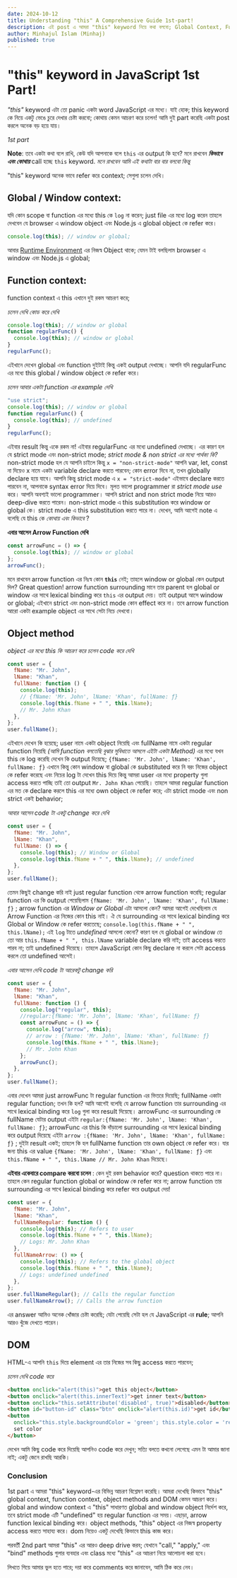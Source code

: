 ```yaml
---
date: 2024-10-12
title: Understanding "this" A Comprehensive Guide 1st-part!
description: এই post এ আমরা "this" keyword নিয়ে কথা বলবো; Global Context, Function Context এবং Object method কেমন আচরণ করে deep drive করবো। এইটা 1st part 2nd part আসবে।
author: Minhajul Islam (Minhaj)
published: true
---
```


# "this" keyword in JavaScript 1st Part!

_"this"_ keyword এটা তো panic একটা word JavaScript এর মধ্যে। যাই হোক; this keyword কে নিয়ে একটু ভেঙে চুরে দেখার চেষ্টা করবো; কোথায় কেমন আচরণ করে চলেন! আমি দুই part করেছি একটা post করলে অনেক বড় হয়ে যায়।

_1st part_

**Note**: তবে একটা কথা বলে রাখি, কেউ যদি আপনাকে বলে `this` এর output কি হবে? মনে রাখবেন _**কিভাবে এবং কোথায়**_ call হচ্ছে `this` keyword.
_মনে রাখবেন আমি এই কথাটা বার বার বলবো কিন্তু_

"this" keyword অনেক ভাবে refer করে context; সেগুলা চলেন দেখি।

## **Global / Window context**:

যদি কোন scope বা function এর মধ্যে this কে `log` না করেন; just file এর মধ্যে log করেন তাহলে দেখবেন যে browser এ window object এবং Node.js এ global object কে refer করে।

```javascript
console.log(this); // window or global;
```

আবার [Runtime Environment](https://github.com/minhajul-im/Blog-Post/blob/main/javascript/Runtime-Environments.md) এর নিজস্ব Object থাকে; যেমন টাই বলছিলাম browser এ window এবং Node.js এ global;

## **Function context**:

function context এ this এখানে দুই রকম আচরণ করে;

_চলেন দেখি কোড করে দেখি_

```javascript
console.log(this); // window or global
function regularFunc() {
  console.log(this); // window or global
}
regularFunc();
```

এইখানে দেখেন global এবং function দুইটাই কিন্তু একই output দেখাচ্ছে। আপনি যদি regularFunc এর মধ্যে this global / window object কে refer করে।

_চলেন আবার একটা function এর example দেখি_

```javascript
"use strict";
console.log(this); // window or global
function regularFunc() {
  console.log(this); // undefined
}
regularFunc();
```

এইবার result কিন্তু একে রকম না! এইবার regularFunc এর মধ্যে undefined দেখাচ্ছে। এর কারণ হল যে strict mode এবং non-strict mode; _strict mode & non strict এর মধ্যে পার্থক্য কি?_ non-strict mode হল যে আপনি চাইলে কিন্তু `x = "non-strict-mode"` আপনি var, let, const না দিয়েও x নামে একটা variable declare করতে পারবেন; কোন error দিবে না, তখন globally declare হয়ে যাবে। আপনি কিন্তু strict mode এ `x = "strict-mode"` এইভাবে declare করতে পারবেন না, আপনাকে syntax error দিয়ে দিবে। মূলত ভালো programmer রা _strict mode use_ করে। আপনি অবশ্যই ভালো programmer। আপনি strict and non strict mode নিয়ে আরও deep-dive করতে পারেন। non-strict mode এ this substitution করে window or global কে। strict mode এ this substitution করতে পারে না। দেখেন, আমি আগেই note এ বলেছি যে this কে _*কোথায় এবং কিভাবে*_ ?

**এবার আসেন Arrow Function দেখি**

```javascript
const arrowFunc = () => {
  console.log(this); // window or global
};
arrowFunc();
```

মনে রাখবেন arrow function এর নিঃস্ব কোন **`this`** নেই; তাহলে window or global কেন output দিল? Great question! arrow function surrounding মানে তার parent হল global or window এর সাথে lexical binding করে `this` এর output দেয়। তাই output আসে window or global; এইখানে strict এবং non-strict mode কোন effect করে না। তবে arrow function আরো একটা example object এর সাথে সেটা নিচে দেখবো।

## **Object method**

_object এর মধ্যে this কি আচরণ করে চলেন code করে দেখি_

```javascript
const user = {
  fName: "Mr. John",
  lName: "Khan",
  fullName: function () {
    console.log(this);
    // {fName: 'Mr. John', lName: 'Khan', fullName: ƒ}
    console.log(this.fName + " ", this.lName);
    // Mr. John Khan
  },
};
user.fullName();
```

এইখানে দেখেন কি হয়েছে; user নামে একটা object নিয়েছি এবং fullName নামে একটা regular function নিয়েছি _(আমি function বলতেছি বুঝার সুবিধাতে আসলে এইটা একটা Method)_ এর মধ্যে যখন this কে log করেছি দেখেন কি output দিয়েছে; `{fName: 'Mr. John', lName: 'Khan', fullName: ƒ}` এখানে কিন্তু কোন window বা global কে substituted করে নি বরং নিজের object কে refer করেছে এবং নিচের log টা দেখেন this দিয়ে কিন্তু আমরা user এর মধ্যে property গুলা access করতে পাচ্ছি তাই তো output `Mr. John Khan` পেয়েছি। তাহলে আমরা regular function এর মত কে declare করলে this এর মধ্যে own object কে refer করে; এটা strict mode এবং non strict একই behavior;

_আবার আসেন code টা একটু change করে দেখি_

```javascript
const user = {
  fName: "Mr. John",
  lName: "Khan",
  fullName: () => {
    console.log(this); // Window or Global
    console.log(this.fName + " ", this.lName); // undefined
  },
};
user.fullName();
```

তেমন কিছুই change করি নাই just regular function থেকে arrow function করেছি; regular function এর কি output পেয়েছিলাম `{fName: 'Mr. John', lName: 'Khan', fullName: ƒ}` ; arrow function এর _Window or Global_ এটা আসলো কেন? আমরা আগেই দেখেছিলাম যে Arrow Function এর নিজের কোন this নাই। ঐ যে surrounding এর সাথে lexical binding করে Global or Window কে refer করতেছে; `console.log(this.fName + " ", this.lName);` এই `log` টাতে _undefined_ আসলো কেনো? কারণ হল যে global or window তে তো আর `this.fName + " ", this.lName` variable declare করি নাই; তাই access করতে পারব না; তাই undefined দিয়েছে। তাহলে JavaScript কোন কিছু declare না করলে সেটা access করলে তো undefined আসেই।

_এবার আসেন দেখি code টা আরেকটু change করি_

```javascript
const user = {
  fName: "Mr. John",
  lName: "Khan",
  fullName: function () {
    console.log("regular", this);
    //regular:{fName: 'Mr. John', lName: 'Khan', fullName: ƒ}
    const arrowFunc = () => {
      console.log("arrow", this);
      // arrow : {fName: 'Mr. John', lName: 'Khan', fullName: ƒ}
      console.log(this.fName + " ", this.lName);
      // Mr. John Khan
    };
    arrowFunc();
  },
};
user.fullName();
```

এবার দেখেন আমরা just arrowFunc টা regular function এর ভিতরে দিয়েছি; fullName একাটা regular function; তখন কি হল? আমি আগেই বলেছি যে arrow function তার surrounding এর সাথে lexical binding করে `log` গুলা করে result দিয়েছে। arrowFunc এর surrounding কে fullName যেটার output এইটা `regular:{fName: 'Mr. John', lName: 'Khan', fullName: ƒ}`; arrowFunc এর this কি দাঁড়ালো surrounding এর সাথে lexical binding করে output দিয়েছে এইটা `arrow :{fName: 'Mr. John', lName: 'Khan', fullName: ƒ}` ; দুইটা result একই; তাহলে কি হল fullName function তার own object কে refer করে। যার জন্য this এর value `{fName: 'Mr. John', lName: 'Khan', fullName: ƒ}` এবং `this.fName + " ", this.lName // Mr. John Khan` দিয়েছে।

**এইবার একেবারে compare করবো চলেন** : কেন দুই রকম behavior করে? question থাকতে পারে না। তাহলে কেন regular function global or window কে refer করে না; arrow function তার surrounding এর সাথে lexical binding করে refer করে output দেয়!

```javascript
const user = {
  fName: "Mr. John",
  lName: "Khan",
  fullNameRegular: function () {
    console.log(this); // Refers to user
    console.log(this.fName + " ", this.lName);
    // Logs: Mr. John Khan
  },
  fullNameArrow: () => {
    console.log(this); // Refers to the global object
    console.log(this.fName + " ", this.lName);
    // Logs: undefined undefined
  },
};
user.fullNameRegular(); // Calls the regular function
user.fullNameArrow(); // Calls the arrow function
```

এর answer আমিও অনেক খোঁজার চেষ্টা করেছি; যেটা পেয়েছি সেটা হল যে JavaScript এর **rule**; আপনি আরও খুঁজে দেখতে পারেন।

## **DOM**

HTML-এ আপনি `this` দিয়ে element এর তার নিজের সব কিছু access করতে পারবেন;

_চলেন দেখি code করে_

```html
<button onclick="alert(this)">get this object</button>
<button onclick="alert(this.innerText)">get inner text</button>
<button onclick="this.setAttribute('disabled', true)">disabled</button>
<button id="button-id" class="btn" onclick="alert(this.id)">get id</button>
<button
  onclick="this.style.backgroundColor = 'green'; this.style.color = 'red'; this.innerText = 'Clicked!';">
  set color
</button>
```

দেখেন আমি কিছু code করে দিয়েছি আপনিও code করে দেখুন; সত্যি বলতে কখনো লেগেছে এমন টা আমার জানা নাই; একটু জেনে রাখছি আরকি।

### **Conclusion**

1st part এ আমরা "this" keyword-এর বিভিন্ন আচরণ বিশ্লেষণ করেছি। আমরা দেখেছি কিভাবে "this" global context, function context, object methods and DOM কেমন আচরণ করে।
global and window context এ "this" সাধারণত global and window object নির্দেশ করে, তবে strict mode এটি "undefined" হয় regular function এর সময়। এছাড়া, arrow function lexical binding করে।
object methods, "this" object এর নিজস্ব property access করতে সাহায্য করে। dom নিয়েও একটু দেখেছি কিভাবে this কাজ করে।

পরবর্তী 2nd part আমরা "this" এর আরও deep drive করব; যেখানে "call," "apply," এবং "bind" methods গুলার ব্যবহার এবং class মধ্যে "this" এর আচরণ নিয়ে আলোচনা করা হবে।

লিখতে গিয়ে আমার ভুল হতে পারে; দয়া করে comments করে জানাবেন, আমি ঠিক করে নেব।
